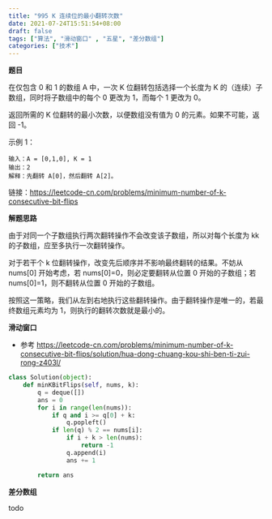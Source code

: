 ```yaml
---
title: "995 K 连续位的最小翻转次数"
date: 2021-07-24T15:51:54+08:00
draft: false
tags: ["算法", "滑动窗口" , "五星", "差分数组"]
categories: ["技术"]
---
```


**题目**

在仅包含 0 和 1 的数组 A 中，一次 K 位翻转包括选择一个长度为 K 的（连续）子数组，同时将子数组中的每个 0 更改为 1，而每个 1 更改为 0。

返回所需的 K 位翻转的最小次数，以便数组没有值为 0 的元素。如果不可能，返回 -1。 

示例 1：
```
输入：A = [0,1,0], K = 1
输出：2
解释：先翻转 A[0]，然后翻转 A[2]。
```

链接：https://leetcode-cn.com/problems/minimum-number-of-k-consecutive-bit-flips

**解题思路**

由于对同一个子数组执行两次翻转操作不会改变该子数组，所以对每个长度为 kk 的子数组，应至多执行一次翻转操作。

对于若干个 k 位翻转操作，改变先后顺序并不影响最终翻转的结果。不妨从 nums[0] 开始考虑，若 nums[0]=0，则必定要翻转从位置 0 开始的子数组；若 nums[0]=1，则不翻转从位置 0 开始的子数组。

按照这一策略，我们从左到右地执行这些翻转操作。由于翻转操作是唯一的，若最终数组元素均为 1，则执行的翻转次数就是最小的。

**滑动窗口**

* 参考 https://leetcode-cn.com/problems/minimum-number-of-k-consecutive-bit-flips/solution/hua-dong-chuang-kou-shi-ben-ti-zui-rong-z403l/

```python
class Solution(object):
    def minKBitFlips(self, nums, k):
        q = deque([])
        ans = 0
        for i in range(len(nums)):
            if q and i >= q[0] + k:
                q.popleft()
            if len(q) % 2 == nums[i]:
                if i + k > len(nums):
                    return -1 
                q.append(i)
                ans += 1

        return ans
```

**差分数组**

todo